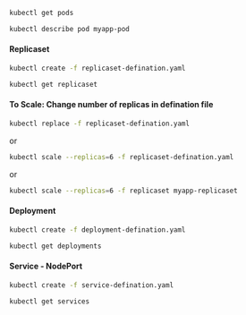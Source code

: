 ```sh
kubectl get pods
```
```sh
kubectl describe pod myapp-pod
```
#### Replicaset
```sh
kubectl create -f replicaset-defination.yaml
```
```sh
kubectl get replicaset
```
#### To Scale: Change number of replicas in defination file
```sh
kubectl replace -f replicaset-defination.yaml
```
or
```sh
kubectl scale --replicas=6 -f replicaset-defination.yaml
```
or 
```sh
kubectl scale --replicas=6 -f replicaset myapp-replicaset
```
#### Deployment
```sh
kubectl create -f deployment-defination.yaml
```
```sh
kubectl get deployments
```
#### Service - NodePort
```sh
kubectl create -f service-defination.yaml
```
```sh
kubectl get services
```























